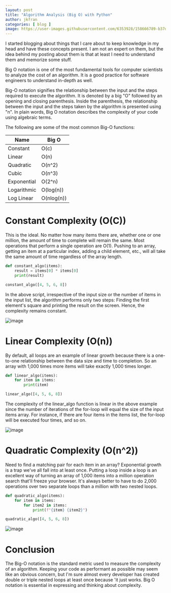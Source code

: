 ```yaml
---
layout: post
title: "Algorithm Analysis (Big O) with Python"
author: jkfran
categories: [ blog ]
image: https://user-images.githubusercontent.com/6353928/158666789-b37d45a7-e213-4a4f-a21d-efdc94aacf5e.png
---
```


I started blogging about things that I care about to keep knowledge in my head and have these concepts present. I am not an expert on them, but the idea behind my posting about them is that at least I need to understand them and memorize some stuff.

Big O notation is one of the most fundamental tools for computer scientists to analyze the cost of an algorithm. It is a good practice for software engineers to understand in-depth as well.

Big-O notation signifies the relationship between the input and the steps required to execute the algorithm. It is denoted by a big "O" followed by an opening and closing parenthesis. Inside the parenthesis, the relationship between the input and the steps taken by the algorithm is presented using "n". In plain words, Big O notation describes the complexity of your code using algebraic terms.

The following are some of the most common Big-O functions:

| Name      | Big O |
| ----------- | ----------- |
| Constant      | O(c)       |
| Linear   | O(n)        |
| Quadratic   | O(n^2)        |
| Cubic   | O(n^3)        |
| Exponential   | O(2^n)        |
| Logarithmic   | O(log(n))        |
| Log Linear   | O(nlog(n))        |


# Constant Complexity (O(C))

This is the ideal. No matter how many items there are, whether one or one million, the amount of time to complete will remain the same. Most operations that perform a single operation are O(1). Pushing to an array, getting an item at a particular index, adding a child element, etc., will all take the same amount of time regardless of the array length.

```python
def constant_algo(items):
    result = items[0] * items[0]
    print(result)

constant_algo([4, 5, 6, 8])
```

In the above script, irrespective of the input size or the number of items in the input list, the algorithm performs only two steps: Finding the first element's square and printing the result on the screen. Hence, the complexity remains constant.

![image](https://user-images.githubusercontent.com/6353928/158669428-b71e6a3d-2915-42a1-bff4-74887afcca34.png)

# Linear Complexity (O(n))

By default, all loops are an example of linear growth because there is a one-to-one relationship between the data size and time to completion. So an array with 1,000 times more items will take exactly 1,000 times longer.

```python
def linear_algo(items):
    for item in items:
        print(item)

linear_algo([4, 5, 6, 8])
```

The complexity of the linear_algo function is linear in the above example since the number of iterations of the for-loop will equal the size of the input items array. For instance, if there are four items in the items list, the for-loop will be executed four times, and so on.

![image](https://user-images.githubusercontent.com/6353928/158670540-0f22ddff-75a9-4cdc-8069-066744080eb4.png)

# Quadratic Complexity (O(n^2))

Need to find a matching pair for each item in an array? Exponential growth is a trap we've all fall into at least once. Putting a loop inside a loop is an excellent way of turning an array of 1,000 items into a million operation search that'll freeze your browser. It's always better to have to do 2,000 operations over two separate loops than a million with two nested loops.

```python
def quadratic_algo(items):
    for item in items:
        for item2 in items:
            print(f"{item} {item2}")

quadratic_algo([4, 5, 6, 8])
```

![image](https://user-images.githubusercontent.com/6353928/158675551-3b645715-92f2-44da-aa30-b2e2cdf889f4.png)


# Conclusion

The Big-O notation is the standard metric used to measure the complexity of an algorithm. Keeping your code as performant as possible may seem like an obvious concern, but I'm sure almost every developer has created double or triple nested loops at least once because 'it just works. Big O notation is essential in expressing and thinking about complexity.
